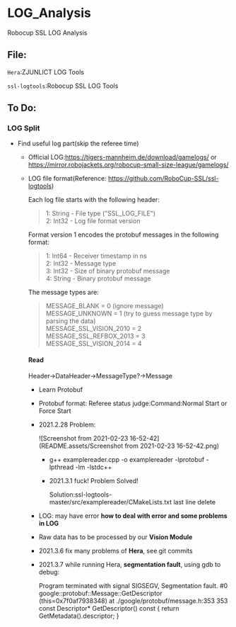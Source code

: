 # LOG_Analysis
Robocup SSL LOG Analysis



## File:

`Hera`:ZJUNLICT LOG Tools

`ssl-logtools`:Robocup SSL LOG Tools



## To Do:

### LOG Split

- Find useful log part(skip the referee time)

  - Official LOG:https://tigers-mannheim.de/download/gamelogs/ or https://mirror.robojackets.org/robocup-small-size-league/gamelogs/

  - LOG file format(Reference: https://github.com/RoboCup-SSL/ssl-logtools)

    Each log file starts with the following header:

    > 1: String - File type ("SSL_LOG_FILE") <br>
    > 2: Int32  - Log file format version <br>

    Format version 1 encodes the protobuf messages in the following format:

    > 1: Int64  - Receiver timestamp in ns <br>
    > 2: Int32  - Message type <br>
    > 3: Int32  - Size of binary protobuf message <br>
    > 4: String - Binary protobuf message <br>

    The message types are:

    > MESSAGE_BLANK           = 0 (ignore message)<br>
    > MESSAGE_UNKNOWN         = 1 (try to guess message type by parsing the data)<br>
    > MESSAGE_SSL_VISION_2010 = 2<br>
    > MESSAGE_SSL_REFBOX_2013 = 3<br>
    > MESSAGE_SSL_VISION_2014 = 4<br>

    #### Read 

    Header->DataHeader->MessageType?->Message

    - Learn Protobuf

    - Protobuf format: Referee status judge:Command:Normal Start or Force Start

    - 2021.2.28 Problem:

      ![Screenshot from 2021-02-23 16-52-42](README.assets/Screenshot from 2021-02-23 16-52-42.png)

      - g++ examplereader.cpp -o examplereader -lprotobuf -lpthread -lm -lstdc++

      - 2021.3.1 fuck! Problem Solved!

        Solution:ssl-logtools-master/src/examplereader/CMakeLists.txt last line delete

    - LOG: may have error    **how to deal with error and some problems in LOG**
    
    - Raw data has to be processed by our **Vision Module**
    
    - 2021.3.6 fix many problems of **Hera**, see git commits
    
    - 2021.3.7 while running Hera, **segmentation fault**,  using gdb to debug:
    
      Program terminated with signal SIGSEGV, Segmentation fault.
      #0  google::protobuf::Message::GetDescriptor (this=0x7f0af7938348)
          at ./google/protobuf/message.h:353
      353	  const Descriptor* GetDescriptor() const { return GetMetadata().descriptor; }
  